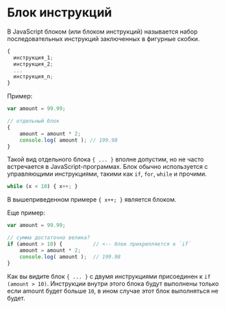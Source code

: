 # Блок инструкций

В JavaScript блоком (или блоком инструкций) называется набор последовательных инструкций заключенных в фигурные скобки.

```Javascript
{
  инструкция_1;
  инструкция_2;
  ...
  инструкция_n;
}
```

Пример:

```Javascript
var amount = 99.99;

// отдельный блок
{
    amount = amount * 2;
    console.log( amount ); // 199.98
}
```

Такой вид отдельного блока `{ ... }` вполне допустим, но не часто встречается в JavaScript-программах. Блок обычно используется с управляющими инструкциями, такими как `if`, `for`, `while` и прочими.

```Javascript
while (x < 10) { x++; }
```

В вышеприведенном примере `{ x++; }` является блоком.

Еще пример:

```Javascript
var amount = 99.99;

// сумма достаточно велика?
if (amount > 10) {          // <-- блок прикрепляется к `if`
    amount = amount * 2;
    console.log( amount );  // 199.98
}
```

Как вы видите блок `{ ... }` с двумя инструкциями присоединен к `if (amount > 10)`. Инструкции внутри этого блока будут выполнены только если amount будет больше `10`, в ином случае этот блок выполняться не будет.
